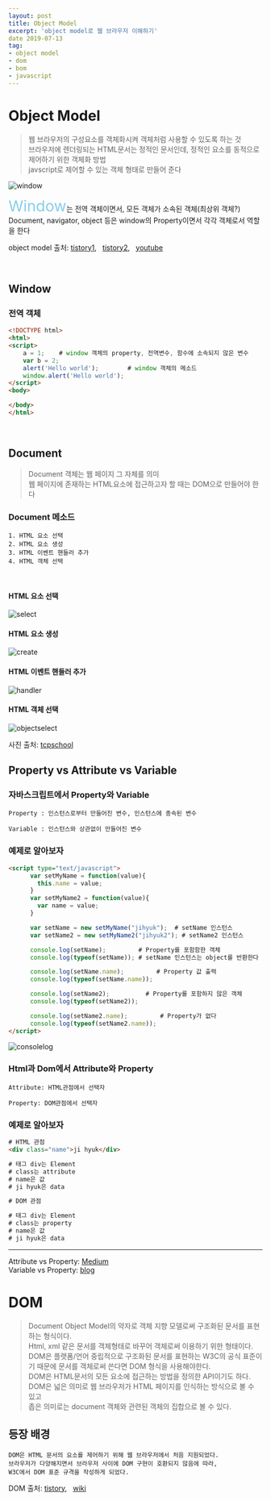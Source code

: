 ```yaml
---
layout: post
title: Object Model 
excerpt: 'object model로 웹 브라우저 이해하기'
date 2019-07-13
tag:
- object model
- dom
- bom
- javascript
---
```



# Object Model 

> 웹 브라우저의 구성요소를 객체화시켜 객체처럼 사용할 수 있도록 하는 것 <br>
> 브라우저에 렌더링되는 HTML문서는 정적인 문서인데, 정적인 요소를 동적으로 제어하기 위한 객체화 방법<br>
> javscript로 제어할 수 있는 객체 형태로 만들어 준다 

![window](https://user-images.githubusercontent.com/33630505/61168962-0be66400-a591-11e9-9ad3-ced452f00481.JPG)
<br>

<span style="color: skyblue; font-size: 30px">Window</span>는 전역 객체이면서, 모든 객체가 소속된 객체(최상위 객체?)<br>
Document, navigator, object 등은 window의 Property이면서 각각 객체로서 역할을 한다


object model 출처: [tistory1](https://chrismare.tistory.com/28), &nbsp; [tistory2](https://bravesuccess.tistory.com/25), &nbsp; [youtube](https://www.youtube.com/watch?v=bJg4ywnaZ6Q&t=26s)<br>

<br>

## Window 

### 전역 객체

```html
<!DOCTYPE html>
<html>
<script>
    a = 1;    # window 객체의 property, 전역변수, 함수에 소속되지 않은 변수 
    var b = 2;
    alert('Hello world');        # window 객체의 메소드
    window.alert('Hello world');
</script>
<body>

</body>
</html>
```

<br>

## Document

> Document 객체는 웹 페이지 그 자체를 의미 <br>
> 웹 페이지에 존재하는 HTML요소에 접근하고자 할 때는 DOM으로 만들어야 한다

### Document 메소드 

```
1. HTML 요소 선택 
2. HTML 요소 생성 
3. HTML 이벤트 핸들러 추가 
4. HTML 객체 선택 
```

<br>

#### HTML 요소 선택

![select](https://user-images.githubusercontent.com/33630505/61169268-2f5fdd80-a596-11e9-81cb-19fa54990bbb.JPG)
<br>

#### HTML 요소 생성

![create](https://user-images.githubusercontent.com/33630505/61169273-3be43600-a596-11e9-949a-e016cd992c9d.JPG)
<br>

#### HTML 이벤트 핸들러 추가 

![handler](https://user-images.githubusercontent.com/33630505/61169274-3be43600-a596-11e9-9a60-dca3e5084fe5.JPG)
<br>

#### HTML 객체 선택 

![objectselect](https://user-images.githubusercontent.com/33630505/61169275-3c7ccc80-a596-11e9-8822-2758a0d1db71.JPG)
<br>


사진 출처: [tcpschool](http://tcpschool.com/javascript/js_dom_document)<br>



## Property vs Attribute vs Variable

### 자바스크립트에서 Property와 Variable 

```
Property : 인스턴스로부터 만들어진 변수, 인스턴스에 종속된 변수 

Variable : 인스턴스와 상관없이 만들어진 변수 
```

### 예제로 알아보자 

```html 
<script type="text/javascript">
      var setMyName = function(value){
        this.name = value;
      }
      var setMyName2 = function(value){
        var name = value;
      }

      var setName = new setMyName("jihyuk");  # setName 인스턴스
      var setName2 = new setMyName2("jihyuk2"); # setName2 인스턴스

      console.log(setName);         # Property를 포함함한 객체 
      console.log(typeof(setName)); # setName 인스턴스는 object를 반환한다

      console.log(setName.name);         # Property 값 출력
      console.log(typeof(setName.name)); 

      console.log(setName2);          # Property를 포함하지 않은 객체
      console.log(typeof(setName2));  

      console.log(setName2.name);         # Property가 없다
      console.log(typeof(setName2.name));
</script>
```

![consolelog](https://user-images.githubusercontent.com/33630505/61168413-e05f7b80-a588-11e9-8669-46914714457f.JPG)
<br>

### Html과 Dom에서 Attribute와 Property 

```
Attribute: HTML관점에서 선택자 

Property: DOM관점에서 선택자 
```

### 예제로 알아보자 

```html
# HTML 관점 
<div class="name">ji hyuk</div>

# 태그 div는 Element 
# class는 attribute 
# name은 값 
# ji hyuk은 data 

# DOM 관점 

# 태그 div는 Element 
# class는 property 
# name은 값 
# ji hyuk은 data 
```


<hr>

Attribute vs Property: [Medium](https://medium.com/hexlant/attribute-%EC%99%80-property-%EC%9D%98-%EC%B0%A8%EC%9D%B4-c6f1c91ba91)<br>
Variable vs Property: [blog](http://blog.kazikai.net/?p=18)<br>

# DOM 

> Document Object Model의 약자로 객체 지향 모델로써 구조화된 문서를 표현하는 형식이다. <br>
> Html, xml 같은 문서를 객체형태로 바꾸어 객체로써 이용하기 위한 형태이다. <br>
> DOM은 플랫폼/언어 중립적으로 구조화된 문서를 표현하는 W3C의 공식 표준이기 때문에 문서를 객체로써 쓴다면 DOM 형식을 사용해야한다. <br>
> DOM은 HTML문서의 모든 요소에 접근하는 방법을 정의한 API이기도 하다.<br>
> DOM은 넓은 의미로 웹 브라우저가 HTML 페이지를 인식하는 방식으로 볼 수 있고<br>
> 좁은 의미로는 document 객체와 관련된 객체의 집합으로 볼 수 있다.


## 등장 배경 

```
DOM은 HTML 문서의 요소를 제어하기 위해 웹 브라우저에서 처음 지원되었다.  
브라우저가 다양해지면서 브라우저 사이에 DOM 구현이 호환되지 않음에 따라, 
W3C에서 DOM 표준 규격을 작성하게 되었다.
```

DOM 출처: [tistory](https://na27.tistory.com/228), &nbsp; [wiki](https://ko.wikipedia.org/wiki/%EB%AC%B8%EC%84%9C_%EA%B0%9D%EC%B2%B4_%EB%AA%A8%EB%8D%B8)<br>
